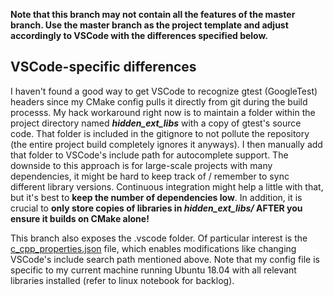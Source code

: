**Note that this branch may not contain all the features of the master branch. Use the master branch as the project template and adjust accordingly to VSCode with the differences specified below.**

## VSCode-specific differences

I haven't found a good way to get VSCode to recognize gtest (GoogleTest) headers since my CMake config pulls it directly from git during the build processs. My hack workaround right now is to maintain a folder within the project directory named ***hidden_ext_libs*** with a copy of gtest's source code. That folder is included in the gitignore to not pollute the repository (the entire project build completely ignores it anyways). I then manually add that folder to VSCode's include path for autocomplete support. The downside to this approach is for large-scale projects with many dependencies, it might be hard to keep track of / remember to sync different library versions. Continuous integration might help a little with that, but it's best to **keep the number of dependencies low**. In addition, it is crucial to **only store copies of libraries in *hidden_ext_libs/* AFTER you ensure it builds on CMake alone!**

This branch also exposes the .vscode folder. Of particular interest is the [c_cpp_properties.json](https://code.visualstudio.com/docs/cpp/c-cpp-properties-schema-reference) file, which enables modifications like changing VSCode's include search path mentioned above. Note that my config file is specific to my current machine running Ubuntu 18.04 with all relevant libraries installed (refer to linux notebook for backlog).

